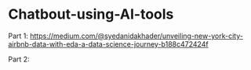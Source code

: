 # Chatbout-using-AI-tools

Part 1: 
https://medium.com/@syedanidakhader/unveiling-new-york-city-airbnb-data-with-eda-a-data-science-journey-b188c472424f

Part 2: 

